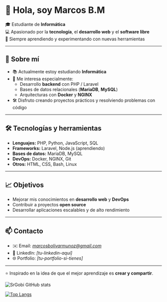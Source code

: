# 👋 Hola, soy Marcos B.M

🎓 Estudiante de **Informática**  
💻 Apasionado por la **tecnología**, el **desarrollo web** y el **software libre**  
🚀 Siempre aprendiendo y experimentando con nuevas herramientas  

---

## 🌟 Sobre mí
- 📚 Actualmente estoy estudiando **Informática**  
- 🔎 Me interesa especialmente:
  - Desarrollo **backend** con PHP / Laravel  
  - Bases de datos relacionales (**MariaDB**, **MySQL**)  
  - Arquitecturas con **Docker** y **NGINX**  
- 🛠️ Disfruto creando proyectos prácticos y resolviendo problemas con código  

---

## 🛠️ Tecnologías y herramientas
- **Lenguajes:** PHP, Python, JavaScript, SQL  
- **Frameworks:** Laravel, Node.js (aprendiendo)  
- **Bases de datos:** MariaDB, MySQL  
- **DevOps:** Docker, NGINX, Git  
- **Otros:** HTML, CSS, Bash, Linux  

---

## 📈 Objetivos
- Mejorar mis conocimientos en **desarrollo web** y **DevOps**  
- Contribuir a proyectos **open source**  
- Desarrollar aplicaciones escalables y de alto rendimiento  

---

## 📫 Contacto
- ✉️ Email: *marcosbolivarmunoz@gmail.com*  
- 💼 LinkedIn: *[tu-linkedin-aquí]*  
- 🌐 Portfolio: *[tu-portfolio-si-tienes]*  

---
⭐️ Inspirado en la idea de que el mejor aprendizaje es **crear y compartir**.

![SrGobi GitHub stats](https://github-readme-stats.vercel.app/api?username=mbolmun688&show_icons=true&theme=radical)

[![Top Langs](https://github-readme-stats.vercel.app/api/top-langs/?username=mbolmun688)](https://github.com/SrGobi/github-readme-stats)
